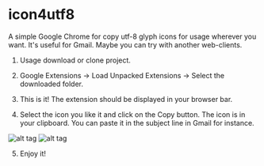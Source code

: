 # icon4utf8
A simple Google Chrome for copy utf-8 glyph icons for usage wherever you want. It's useful for Gmail. Maybe you can try with another web-clients.

1. Usage download or clone project.

2. Google Extensions -> Load Unpacked Extensions -> Select the downloaded folder.

3. This is it! The extension should be displayed in your browser bar.

4. Select the icon you like it and click on the Copy button. The icon is in your clipboard. You can paste it in the subject line in Gmail for instance.

![alt tag](https://raw.github.com/krukmat/icon4utf8/master//chrome-extension/images/readme_1.png)
![alt tag](https://raw.github.com/krukmat/icon4utf8/master//chrome-extension/images/readme_2.png)

5. Enjoy it!
